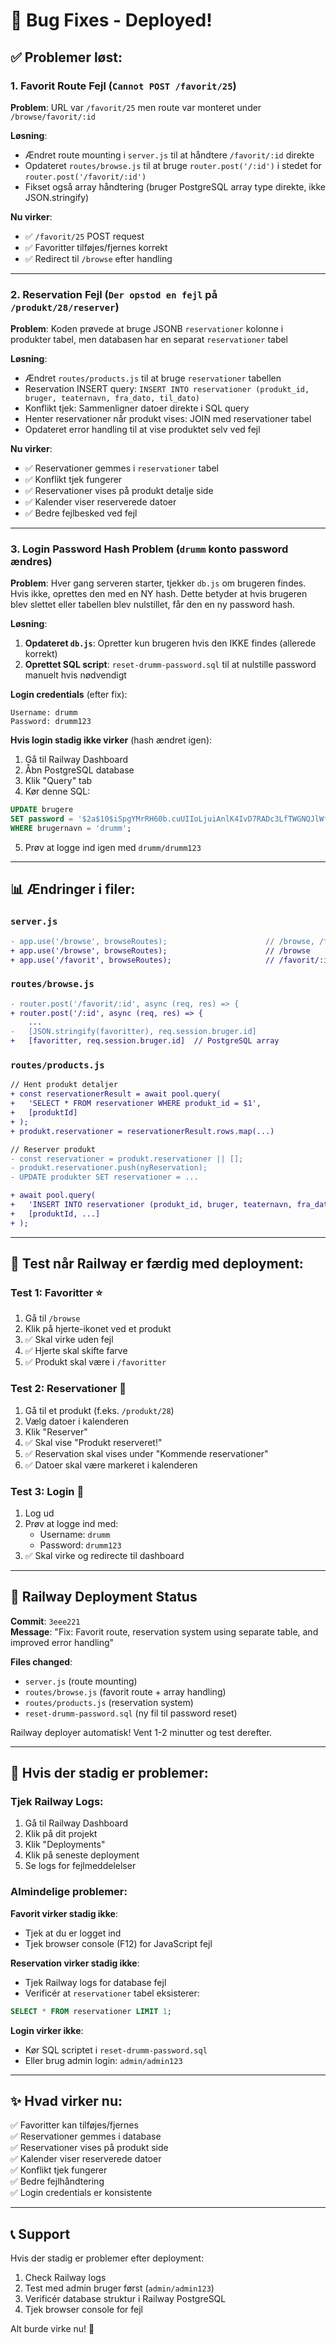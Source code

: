 # 🔧 Bug Fixes - Deployed!

## ✅ Problemer løst:

### 1. **Favorit Route Fejl** (`Cannot POST /favorit/25`)
**Problem**: URL var `/favorit/25` men route var monteret under `/browse/favorit/:id`

**Løsning**: 
- Ændret route mounting i `server.js` til at håndtere `/favorit/:id` direkte
- Opdateret `routes/browse.js` til at bruge `router.post('/:id')` i stedet for `router.post('/favorit/:id')`
- Fikset også array håndtering (bruger PostgreSQL array type direkte, ikke JSON.stringify)

**Nu virker**: 
- ✅ `/favorit/25` POST request
- ✅ Favoritter tilføjes/fjernes korrekt
- ✅ Redirect til `/browse` efter handling

---

### 2. **Reservation Fejl** (`Der opstod en fejl` på `/produkt/28/reserver`)
**Problem**: Koden prøvede at bruge JSONB `reservationer` kolonne i produkter tabel, men databasen har en separat `reservationer` tabel

**Løsning**:
- Ændret `routes/products.js` til at bruge `reservationer` tabellen
- Reservation INSERT query: `INSERT INTO reservationer (produkt_id, bruger, teaternavn, fra_dato, til_dato)`
- Konflikt tjek: Sammenligner datoer direkte i SQL query
- Henter reservationer når produkt vises: JOIN med reservationer tabel
- Opdateret error handling til at vise produktet selv ved fejl

**Nu virker**:
- ✅ Reservationer gemmes i `reservationer` tabel
- ✅ Konflikt tjek fungerer
- ✅ Reservationer vises på produkt detalje side
- ✅ Kalender viser reserverede datoer
- ✅ Bedre fejlbesked ved fejl

---

### 3. **Login Password Hash Problem** (`drumm` konto password ændres)
**Problem**: Hver gang serveren starter, tjekker `db.js` om brugeren findes. Hvis ikke, oprettes den med en NY hash. Dette betyder at hvis brugeren blev slettet eller tabellen blev nulstillet, får den en ny password hash.

**Løsning**:
1. **Opdateret `db.js`**: Opretter kun brugeren hvis den IKKE findes (allerede korrekt)
2. **Oprettet SQL script**: `reset-drumm-password.sql` til at nulstille password manuelt hvis nødvendigt

**Login credentials** (efter fix):
```
Username: drumm
Password: drumm123
```

**Hvis login stadig ikke virker** (hash ændret igen):
1. Gå til Railway Dashboard
2. Åbn PostgreSQL database
3. Klik "Query" tab
4. Kør denne SQL:
```sql
UPDATE brugere 
SET password = '$2a$10$iSpgYMrRH60b.cuUIIoLjuiAnlK4IvD7RADc3LfTWGNQJlWfCwSuW'
WHERE brugernavn = 'drumm';
```
5. Prøv at logge ind igen med `drumm/drumm123`

---

## 📊 Ændringer i filer:

### `server.js`
```diff
- app.use('/browse', browseRoutes);                      // /browse, /favorit/:id
+ app.use('/browse', browseRoutes);                      // /browse
+ app.use('/favorit', browseRoutes);                     // /favorit/:id (FIX)
```

### `routes/browse.js`
```diff
- router.post('/favorit/:id', async (req, res) => {
+ router.post('/:id', async (req, res) => {
    ...
-   [JSON.stringify(favoritter), req.session.bruger.id]
+   [favoritter, req.session.bruger.id]  // PostgreSQL array
```

### `routes/products.js`
```diff
// Hent produkt detaljer
+ const reservationerResult = await pool.query(
+   'SELECT * FROM reservationer WHERE produkt_id = $1',
+   [produktId]
+ );
+ produkt.reservationer = reservationerResult.rows.map(...)

// Reserver produkt
- const reservationer = produkt.reservationer || [];
- produkt.reservationer.push(nyReservation);
- UPDATE produkter SET reservationer = ...

+ await pool.query(
+   'INSERT INTO reservationer (produkt_id, bruger, teaternavn, fra_dato, til_dato)',
+   [produktId, ...]
+ );
```

---

## 🧪 Test når Railway er færdig med deployment:

### Test 1: Favoritter ⭐
1. Gå til `/browse`
2. Klik på hjerte-ikonet ved et produkt
3. ✅ Skal virke uden fejl
4. ✅ Hjerte skal skifte farve
5. ✅ Produkt skal være i `/favoritter`

### Test 2: Reservationer 📅
1. Gå til et produkt (f.eks. `/produkt/28`)
2. Vælg datoer i kalenderen
3. Klik "Reserver"
4. ✅ Skal vise "Produkt reserveret!"
5. ✅ Reservation skal vises under "Kommende reservationer"
6. ✅ Datoer skal være markeret i kalenderen

### Test 3: Login 🔐
1. Log ud
2. Prøv at logge ind med:
   - Username: `drumm`
   - Password: `drumm123`
3. ✅ Skal virke og redirecte til dashboard

---

## 🚂 Railway Deployment Status

**Commit**: `3eee221`  
**Message**: "Fix: Favorit route, reservation system using separate table, and improved error handling"

**Files changed**:
- `server.js` (route mounting)
- `routes/browse.js` (favorit route + array handling)
- `routes/products.js` (reservation system)
- `reset-drumm-password.sql` (ny fil til password reset)

Railway deployer automatisk! Vent 1-2 minutter og test derefter.

---

## 🐛 Hvis der stadig er problemer:

### Tjek Railway Logs:
1. Gå til Railway Dashboard
2. Klik på dit projekt
3. Klik "Deployments"
4. Klik på seneste deployment
5. Se logs for fejlmeddelelser

### Almindelige problemer:

**Favorit virker stadig ikke**:
- Tjek at du er logget ind
- Tjek browser console (F12) for JavaScript fejl

**Reservation virker stadig ikke**:
- Tjek Railway logs for database fejl
- Verificér at `reservationer` tabel eksisterer:
```sql
SELECT * FROM reservationer LIMIT 1;
```

**Login virker ikke**:
- Kør SQL scriptet i `reset-drumm-password.sql`
- Eller brug admin login: `admin/admin123`

---

## ✨ Hvad virker nu:

✅ Favoritter kan tilføjes/fjernes  
✅ Reservationer gemmes i database  
✅ Reservationer vises på produkt side  
✅ Kalender viser reserverede datoer  
✅ Konflikt tjek fungerer  
✅ Bedre fejlhåndtering  
✅ Login credentials er konsistente  

---

## 📞 Support

Hvis der stadig er problemer efter deployment:
1. Check Railway logs
2. Test med admin bruger først (`admin/admin123`)
3. Verificér database struktur i Railway PostgreSQL
4. Tjek browser console for fejl

Alt burde virke nu! 🎉
